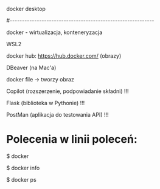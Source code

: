 docker desktop

#-----------------------------------------------------------

docker - wirtualizacja, konteneryzacja

WSL2

docker hub:
https://hub.docker.com/
(obrazy)

DBeaver (na Mac'a)


docker file -> tworzy obraz


Copilot (rozszerzenie, podpowiadanie składni)           !!!

Flask (biblioteka w Pythonie)                           !!!

PostMan (aplikacja do testowania API)                   !!!



# Polecenia w linii poleceń:

$ docker

$ docker info

$ docker ps